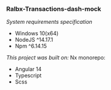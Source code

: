 ### Ralbx-Transactions-dash-mock 

*System requirements specification*
- Windows 10(x64)
- NodeJS ^14.17.1
- Npm ^6.14.15

*This project was built on:*
Nx monorepo:
- Angular 14
- Typescript
- Scss
